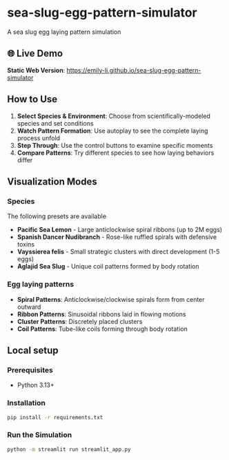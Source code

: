 # sea-slug-egg-pattern-simulator

A sea slug egg laying pattern simulation

## 🌐 Live Demo

**Static Web Version**: https://emily-li.github.io/sea-slug-egg-pattern-simulator

## How to Use

1. **Select Species & Environment**: Choose from scientifically-modeled species and set conditions
2. **Watch Pattern Formation**: Use autoplay to see the complete laying process unfold
3. **Step Through**: Use the control buttons to examine specific moments
4. **Compare Patterns**: Try different species to see how laying behaviors differ

## Visualization Modes

### Species

The following presets are available

- **Pacific Sea Lemon** - Large anticlockwise spiral ribbons (up to 2M eggs)
- **Spanish Dancer Nudibranch** - Rose-like ruffled spirals with defensive toxins
- **Vayssierea felis** - Small strategic clusters with direct development (1-5 eggs)
- **Aglajid Sea Slug** - Unique coil patterns formed by body rotation

### Egg laying patterns

- **Spiral Patterns**: Anticlockwise/clockwise spirals form from center outward
- **Ribbon Patterns**: Sinusoidal ribbons laid in flowing motions
- **Cluster Patterns**: Discretely placed clusters
- **Coil Patterns**: Tube-like coils forming through body rotation

## Local setup

### Prerequisites

- Python 3.13+

### Installation

```bash
pip install -r requirements.txt
```

### Run the Simulation

```bash
python -m streamlit run streamlit_app.py
```
